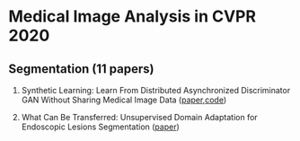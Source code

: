 # Medical Image Analysis in CVPR 2020


## Segmentation (11 papers)
1. Synthetic Learning: Learn From Distributed Asynchronized Discriminator GAN Without Sharing Medical Image Data ([paper](https://arxiv.org/pdf/2006.00080.pdf),[code](https://github.com/tommy-qichang/AsynDGAN))

2. What Can Be Transferred: Unsupervised Domain Adaptation for Endoscopic Lesions Segmentation ([paper](https://arxiv.org/pdf/2004.11500.pdf))
